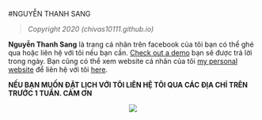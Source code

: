 #NGUYỄN THANH SANG


> *Copyright 2020 (chivas10111.github.io)*

**Nguyễn Thanh Sang** là trang cá nhân trên facebook của tôi bạn có thể ghé qua hoặc liên hệ với tôi nếu bạn cần.  [Check out a demo](https://www.facebook.com/id=100015549518937) bạn sẽ được trả lời trong ngày.  Bạn cũng có thể xem website cá nhân của tôi [my personal website](chivas10111.github.io) để liên hệ với tôi [here](#showcased-users-success-stories).

**NẾU BẠN MUỐN ĐẶT LỊCH VỚI TÔI LIÊN HỆ TÔI QUA CÁC ĐỊA CHỈ TRÊN TRƯỚC 1 TUẦN. CẢM ƠN**

<p align="center">
  <a href="https://www.facebook.com/id=100015549518937">
    <img src="https://www.facebook.com/id=100015549518937" />
  </a>
</p>


